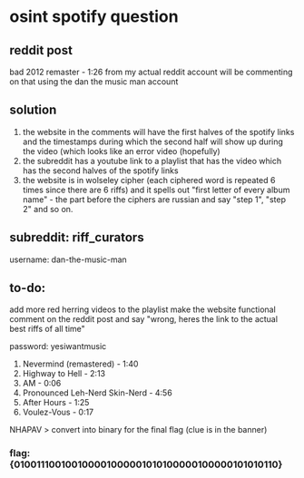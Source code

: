 # osint spotify question
## reddit post
bad 2012 remaster - 1:26 from my actual reddit account 
will be commenting on that using the dan the music man account

## solution
1. the website in the comments will have the first halves of the spotify links and the timestamps during which the second half will show up during the video (which looks like an error video (hopefully)
2. the subreddit has a youtube link to a playlist that has the video which has the second halves of the spotify links
3. the website is in wolseley cipher (each ciphered word is repeated 6 times since there are 6 riffs) and it spells out "first letter of every album name" - the part before the ciphers are russian and say "step 1", "step 2" and so on.

## subreddit: riff_curators
username: dan-the-music-man

## to-do:
add more red herring videos to the playlist
make the website functional
comment on the reddit post and say "wrong, heres the link to the actual best riffs of all time"

password: yesiwantmusic

1. Nevermind (remastered) - 1:40
2. Highway to Hell - 2:13
3. AM - 0:06
4. Pronounced Leh-Nerd Skin-Nerd - 4:56
5. After Hours - 1:25
6. Voulez-Vous - 0:17

NHAPAV > convert into binary for the final flag (clue is in the banner)
### flag: {010011100100100001000001010100000100000101010110}

